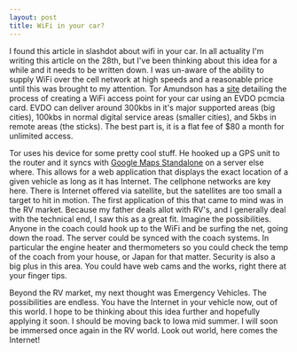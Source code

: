 ```yaml
---
layout: post
title: WiFi in your car?
---
```


I found this article in slashdot about wifi in your car.  In all actuality I'm writing this article on the 28th, but I've been thinking about this idea for a while and it needs to be written down.  I was un-aware of the ability to supply WiFi over the cell network at high speeds and a reasonable price until this was brought to my attention.  Tor Amundson has a <a href="http://moro.fbrtech.com/~tora/EVDO/index.html">site</a> detailing the process of creating a WiFi access point for your car using an EVDO pcmcia card.  EVDO can deliver around 300kbs in it's major supported areas (big cities), 100kbs in normal digital service areas (smaller cities), and 5kbs in remote areas (the sticks).  The best part is, it is a flat fee of $80 a month for unlimited access.

Tor uses his device for some pretty cool stuff.  He hooked up a GPS unit to the router and it syncs with <a href="http://stuff.rancidbacon.com/gmaps-standalone/">Google Maps Standalone</a> on a server else where.  This allows for a web application that displays the exact location of a given vehicle as long as it has Internet.  The cellphone networks are key here.  There is Internet offered via satellite, but the satellites are too small a target to hit in motion.  The first application of this that came to mind was in the RV market.  Because my father deals allot with RV's, and I generally deal with the technical end, I saw this as a great fit.  Imagine the possibilities.  Anyone in the coach could hook up to the WiFi and be surfing the net, going down the road.  The server could be synced with the coach systems.  In particular the engine heater and thermometers so you could check the temp of the coach from your house, or Japan for that matter.  Security is also a big plus in this area.  You could have web cams and the works, right there at your finger tips.

Beyond the RV market, my next thought was Emergency Vehicles.  The possibilities are endless.  You have the Internet in your vehicle now, out of this world.  I hope to be thinking about this idea further and hopefully applying it soon.  I should be moving back to Iowa mid summer.  I will soon be immersed once again in the RV world.  Look out world, here comes the Internet!
